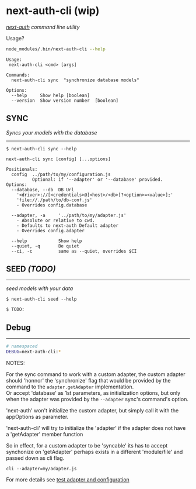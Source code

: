 # next-auth-cli (wip)

_[next-auth](https://next-auth.js.org) command line utility_

Usage?

```bash
node_modules/.bin/next-auth-cli --help
```

```
Usage:
 next-auth-cli <cmd> [args]

Commands:
  next-auth-cli sync  "synchronize database models"

Options:
  --help     Show help [boolean]
  --version  Show version number  [boolean]
```

## SYNC

_Syncs your models with the database_

---

```
$ next-auth-cli sync --help
```

```
next-auth-cli sync [config] [...options]

Positionals:
  config  ../path/to/my/configuration.js
          Optional: if '--adapter' or '--database' provided.
Options:
  --database, --db  DB Url
    '<driver>://[<credentials>@]<host>/<db>[?<option>=<value>];'
    'file://./path/to/db-conf.js'
    - Overrides config.database

  --adapter, -a     '../path/to/my/adapter.js'
    - Absolute or relative to cwd.
    - Defaults to next-auth Default adapter
    - Overrides config.adapter

  --help            Show help
  --quiet, -q       Be quiet
  --ci, -c          same as --quiet, overrides $CI
```

## SEED _(TODO)_

---

_seed models with your data_

```
$ next-auth-cli seed --help
```

```
$ TODO:
```

## Debug

---

```sh
# namespaced
DEBUG=next-auth-cli:*
```

NOTES:

For the sync command to work with a custom adapter,
the custom adapter should 'honnor' the 'synchronize' flag
that would be provided by the command to the `adapter.getAdapter` implementation.  
Or accept 'database' as 1st parameters, as initialization options,
but only when the adapter was provided by the `--adapter` sync's command's option.

'next-auth' won't initialize the custom adapter, but simply call it with the appOptions as parameter.

'next-auth-cli' will try to initialize the 'adapter' if the adapter does not have a 'getAdapter' member function

So in effect, for a custom adapter to be 'syncable' its has to accept synchonize on 'getAdapter'
perhaps exists in a different 'module/file' and passed down as cli flag.

```
cli --adapter=my/adapter.js
```

For more details see [test adapter and configuration](test/readme.md)
